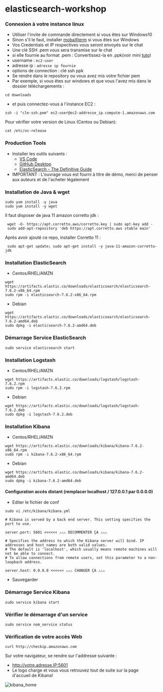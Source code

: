 # elasticsearch-workshop

### Connexion à votre instance linux

- Utiliser l'invite de commande directement si vous êtes sur Windows10
- Sinon s'il le faut, installer [mobaXterm](https://download.mobatek.net/2022020030522248/MobaXterm_Portable_v20.2.zip) si vous êtes sur Windows
- Vos Credentials et IP respectives vous seront envoyés sur le chat
- Une clé SSH .pem vous sera transmise sur le chat
- si elle fournie au format .pem : 
	Convertissez-la en .ppk(voir mini [tuto](https://stackoverflow.com/questions/3190667/convert-pem-to-ppk-file-format))
- username : `ec2-user`
- adresse ip : `adresse ip fournie`
- options de connection : clé ssh ppk
- Se rendre dans le repository ou vous  avez mis votre fichier pem
- Par exemple, si vous êtes sur windows et que vous l'avez mis dans le dossier téléchargements :
```
cd downloads
```
- et puis connectez-vous à l'instance EC2 :
 ```
ssh -i "cle-ssh.pem" ec2-user@ec2-addresse_ip.compute-1.amazonaws.com
```
Pour vérifier votre version de Linux (Centos ou Debian):
 ```
cat /etc/os-release
```
	
### Production Tools

- Installer les outils suivants : 
	- [VS Code](https://code.visualstudio.com/download)
	- [GitHub Desktop](https://help.github.com/en/desktop/getting-started-with-github-desktop/installing-github-desktop)
	- [ElasticSearch - The Definitive Guide ](https://drive.google.com/open?id=1dtJhgRiVfaTrqpDqi4MA4HRK5K2iWSr6)
- IMPORTANT : L'ouvrage vous est fourni à titre de démo, merci de penser aux auteurs et de l'acheter légalement

### Installation de Java & wget
```
sudo yum install -y java
sudo yum install -y wget
```
Il faut disposer de java 11 amazon corretto jdk :
```
 wget -O- https://apt.corretto.aws/corretto.key | sudo apt-key add - 
 sudo add-apt-repository 'deb https://apt.corretto.aws stable main'
```
Après avoir ajouté ce repo, installer Corretto 11 :
```
 sudo apt-get update; sudo apt-get install -y java-11-amazon-corretto-jdk
```



### Installation ElasticSearch

- Centos/RHEL/AMZN
```
wget https://artifacts.elastic.co/downloads/elasticsearch/elasticsearch-7.6.2-x86_64.rpm
sudo rpm -i elasticsearch-7.6.2-x86_64.rpm
```
- Debian
```
wget https://artifacts.elastic.co/downloads/elasticsearch/elasticsearch-7.6.2-amd64.deb 
sudo dpkg -i elasticsearch-7.6.2-amd64.deb
```

### Démarrage Service ElasticSearch
```
sudo service elasticsearch start
```

### Installation Logstash
- Centos/RHEL/AMZN
```
wget https://artifacts.elastic.co/downloads/logstash/logstash-7.6.2.rpm
sudo rpm -i logstash-7.6.2.rpm
```
- Debian
```
wget https://artifacts.elastic.co/downloads/logstash/logstash-7.6.2.deb
sudo dpkg -i logstash-7.6.2.deb
```

### Installation Kibana
- Centos/RHEL/AMZN
```
wget https://artifacts.elastic.co/downloads/kibana/kibana-7.6.2-x86_64.rpm
sudo rpm -i kibana-7.6.2-x86_64.rpm
```
- Debian
```
wget https://artifacts.elastic.co/downloads/kibana/kibana-7.6.2-amd64.deb
sudo dpkg -i kibana-7.6.2-amd64.deb
```

#### Configuration accès distant (remplacer localhost / 127.0.0.1 par 0.0.0.0) 

- Editer le fichier de conf
```
sudo vi /etc/kibana/kibana.yml
``` 
```
# Kibana is served by a back end server. This setting specifies the port to use.

server.port: 5601 <<<<<< ⚠⚠⚠ DECOMMENTER ÇA ⚠⚠⚠

# Specifies the address to which the Kibana server will bind. IP addresses and host names are both valid values.
# The default is 'localhost', which usually means remote machines will not be able to connect.
# To allow connections from remote users, set this parameter to a non-loopback address.

server.host: 0.0.0.0 <<<<<< ⚠⚠⚠ CHANGER ÇA ⚠⚠⚠
```

- Sauvegarder

### Démarrage Service Kibana
```
sudo service kibana start
```
### Vérifier le démarrage d'un service
```
sudo service nom_service status
```

### Vérification de votre accès Web

```
curl http://checkip.amazonaws.com
```
Sur votre navigateur, se rendre sur l'addresse suivante :
- http://votre.adresse.IP:5601
- Le logo charge et vous vous retrouvez tout de suite sur la page d'accueil de Kibana!

![kibana_home](https://user-images.githubusercontent.com/73080397/182124922-6cbcfe1c-bee4-455d-8190-f84c8a693737.png)

